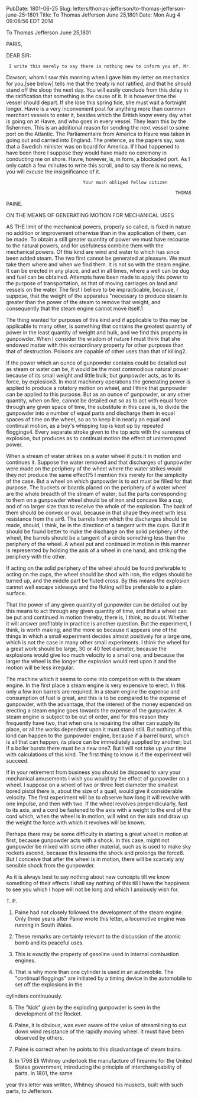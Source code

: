 PubDate: 1801-06-25
Slug: letters/thomas-jefferson/to-thomas-jefferson-june-25-1801
Title: To Thomas Jefferson  June 25,1801
Date: Mon Aug  4 09:08:56 EDT 2014

   To Thomas Jefferson  June 25,1801

   PARIS,

   DEAR SIR:

     I write this merely to say there is nothing new to inform you of. Mr.
   Dawson, whom I saw this morning when I gave him my letter on mechanics for
   you,[see below] tells me that the treaty is not ratified, and that he
   should stand off the sloop the next day. You will easily conclude from
   this delay in the ratification that something is the cause of it. It is
   however time the vessel should depart. If she lose this spring tide, she
   must wait a fortnight longer. Havre is a very inconvenient post for
   anything more than common merchant vessels to enter it, besides which the
   British know every day what is going on at Havre, and who goes in every
   vessel. They learn this by the fishermen. This is an additional reason for
   sending the next vessel to some port on the Atlantic. The Parliamentaire
   from America to Havre was taken in going out and carried into England. The
   pretence, as the papers say, was that a Swedish minister was on board for
   America. If I had happened to have been there I suppose they would have
   made no ceremony in conducting me on shore. Havre, however, is, in form, a
   blockaded port. As I only catch a few minutes to write this scroll, and to
   say there is no news, you will excuse the insignificance of it.

                                 Your much obliged fellow citizen

                                                                    THOMAS
   PAINE.

   ON THE MEANS OF GENERATING MOTION FOR MECHANICAL USES

   AS THE limit of the mechanical powers, properly so called, is fixed in
   nature no addition or improvement otherwise than in the application of
   them, can be made. To obtain a still greater quantity of power we must
   have recourse to the natural powers, and for usefulness combine them with
   the mechanical powers. Of this kind are wind and water to which has since
   been added steam. The two first cannot be generated at pleasure. We must
   take them where and when we find them. It is not so with the steam engine.
   It can be erected in any place, and act in all times, where a well can be
   dug and fuel can be obtained. Attempts have been made to apply this power
   to the purpose of transportation, as that of moving carriages on land and
   vessels on the water. The first I believe to be impracticable, because, I
   suppose, that the weight of the apparatus "necessary to produce steam is
   greater than the power of the steam to remove that weight, and
   consequently that the steam engine cannot move itself.1

   The thing wanted for purposes of this kind and if applicable to this may
   be applicable to many other, is something that contains the greatest
   quantity of power in the least quantity of weight and bulk, and we find
   this property in gunpowder. When I consider the wisdom of nature I must
   think that she endowed matter with this extraordinary property for other
   purposes than that of destruction. Poisons are capable of other uses than
   that of killing2.

   If the power which an ounce of gunpowder contains could be detailed out as
   steam or water can be, it would be the most commodious natural power
   because of its small weight and little bulk; but gunpowder acts, as to its
   force, by explosion3. In most machinery operations the generating power is
   applied to produce a rotatory motion on wheel, and I think that gunpowder
   can be applied to this purpose. But as an ounce of gunpowder, or any other
   quantity, when on fire, cannot be detailed out so as to act with equal
   force through any given space of time, the substitute in this case is, to
   divide the gunpowder into a number of equal parts and discharge them in
   equal spaces of time on the wheel, so as to keep it in nearly an equal and
   continual motion, as a boy's whipping top is kept up by repeated
   floggings4. Every separate stroke given to the top acts with the sureness
   of explosion, but produces as to continual motion the effect of
   uninterrupted power.

   When a stream of water strikes on a water wheel it puts it in motion and
   continues it. Suppose the water removed and that discharges of gunpowder
   were made on the periphery of the wheel where the water strikes would they
   not produce the same effect?5 I mention this merely for the simplicity of
   the case. But a wheel on which gunpowder is to act must be filled for that
   purpose. The buckets or boards placed on the periphery of a water wheel
   are the whole breadth of the stream of water; but the parts corresponding
   to them on a gunpowder wheel should be of iron and concave like a cup, and
   of no larger size than to receive the whole of the explosion. The back of
   them should be convex or oval, because in that shape they meet with less
   resistance from the air6. The barrels from which the discharges should be
   made, should, I think, be in the direction of a tangent with the cups. But
   if it should be found better to make the discharge on the solid periphery
   of the wheel, the barrels should be a tangent of a circle something less
   than the periphery of the wheel. A wheel put and continued in motion in
   this manner is represented by holding the axis of a wheel in one hand, and
   striking the periphery with the other.

   If acting on the solid periphery of the wheel should be found preferable
   to acting on the cups, the wheel should be shod with iron, the edges
   should be turned up, and the middle part be fluted cross. By this means
   the explosion cannot well escape sideways and the fluting will be
   preferable to a plain surface.

   That the power of any given quantity of gunpowder can be detailed out by
   this means to act through any given quantity of time, and that a wheel can
   be put and continued in motion thereby, there is, I think, no doubt.
   Whether it will answer profitably in practice is another question. But the
   experiment, I think, is worth making, and the more so because it appears
   one of the things in which a small experiment decides almost positively
   for a large one, which is not the case in many other small experiments. I
   think the wheel for a great work should be large, 30 or 40 feet diameter,
   because the explosions would give too much velocity to a small one, and
   because the larger the wheel is the longer the explosion would rest upon
   it and the motion will be less irregular.

   The machine which it seems to come into competition with is the steam
   engine. In the first place a steam engine is very expensive to erect. In
   this only a few iron barrels are required. In a steam engine the expense
   and consumption of fuel is great, and this is to be compared to the
   expense of gunpowder, with the advantage, that the interest of the money
   expended on erecting a steam engine goes towards the expense of the
   gunpowder. A steam engine is subject to be out of order, and for this
   reason they frequently have two, that when one is repairing the other can
   supply its place, or all the works dependent upon it must stand still. But
   nothing of this kind can happen to the gunpowder engine, because if a
   barrel burst, which is all that can happen, its place can be immediately
   supplied by another; but if a boiler bursts there must be a new one7.  But
   I will not take up your time with calculations of this kind. The first
   thing to know is if the experiment will succeed.

   If in your retirement from business you should be disposed to vary your
   mechanical amusements I wish you would try the effect of gunpowder on a
   wheel. I suppose on a wheel of two or three feet diameter the smallest
   bored pistol there is, about the size of a quail, would give it
   considerable velocity. The first experiment will be to observe how long it
   will revolve with one impulse, and then with two. If the wheel revolves
   perpendicularly, fast to its axis, and a cord be fastened to the axis with
   a weight to the end of the cord which, when the wheel is in motion, will
   wind on the axis and draw up the weight the force with which it revolves
   will be known.

   Perhaps there may be some difficulty in starting a great wheel in motion
   at first, because gunpowder acts with a shock. In this case, might not
   gunpowder be mixed with some other material, such as is used to make sky
   rockets ascend, because this lessens the shock and prolongs the force8.
   But I conceive that after the wheel is in motion, there will be scarcely
   any sensible shock from the gunpowder.

   As it is always best to say nothing about new concepts till we know
   something of their effects I shall say nothing of this till I have the
   happiness to see you which I hope will not be long and which I anxiously
   wish for.

   T. P.

   1. Paine had not closely followed the development of the steam engine.
   Only three years after Paine wrote this letter, a locomotive engine was
   running in South Wales.

   2. These remarks are certainly relevant to the discussion of the atomic
   bomb and its peaceful uses.

   3. This is exactly the property of gasoline used in internal combustion
   engines.

   4. That is why more than one cylinder is used in an automobile. The
   "continual floggings" are initiated by a timing device in the automobile
   to set off the explosions in the

   cylinders continuously.

   5. The "kick" given by the exploding gunpowder is seen in the development
   of the Rocket.

   6.  Paine, it is obvious, was even aware of the value of streamlining to
   cut down wind resistance of the rapidly moving wheel. It must have been
   observed by others.

   7. Paine is correct when he points to this disadvantage of steam trains.

   8. In 1798 Eli Whitney undertook the manufacture of firearms for the
   United States government, introducing the principle of interchangeability
   of parts. In 1801, the same

   year this letter was written, Whitney showed his muskets, built with such
   parts, to Jefferson.

    
